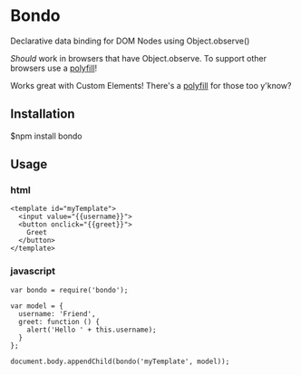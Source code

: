 # Bondo
Declarative data binding for DOM Nodes using Object.observe()

*Should* work in browsers that have Object.observe. To support other browsers use a [polyfill](https://www.npmjs.com/package/object.observe)!

Works great with Custom Elements! There's a [polyfill](https://www.npmjs.com/package/document-register-element) for those too y'know?

## Installation
$npm install bondo

## Usage

### html
```
<template id="myTemplate">
  <input value="{{username}}">
  <button onclick="{{greet}}">
    Greet
  </button>
</template>
```

### javascript
```
var bondo = require('bondo');

var model = {
  username: 'Friend',
  greet: function () {
    alert('Hello ' + this.username);
  }
};

document.body.appendChild(bondo('myTemplate', model));
```